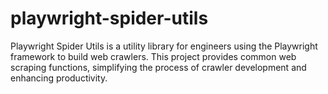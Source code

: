 # playwright-spider-utils
Playwright Spider Utils is a utility library for engineers using the Playwright framework to build web crawlers. This project provides common web scraping functions, simplifying the process of crawler development and enhancing productivity.
